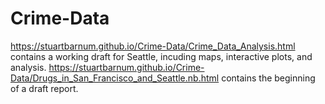 # Crime-Data

https://stuartbarnum.github.io/Crime-Data/Crime_Data_Analysis.html contains a working draft for Seattle, incuding maps, interactive plots, and analysis.  https://stuartbarnum.github.io/Crime-Data/Drugs_in_San_Francisco_and_Seattle.nb.html contains the beginning of a draft report.
